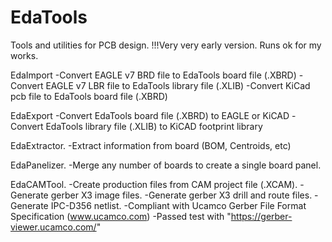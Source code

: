 # EdaTools


Tools and utilities for PCB design.
!!!Very very early version. Runs ok for my works.


EdaImport
-Convert EAGLE v7 BRD file to EdaTools board file (.XBRD)
-Convert EAGLE v7 LBR file to EdaTools library file (.XLIB)
-Convert KiCad pcb file to EdaTools board file (.XBRD)

EdaExport
-Convert EdaTools board file (.XBRD) to EAGLE or KiCAD
-Convert EdaTools library file (.XLIB) to KiCAD footprint library

EdaExtractor.
-Extract information from board (BOM, Centroids, etc)

EdaPanelizer.
-Merge any number of boards to create a single board panel.

EdaCAMTool.
-Create production files from CAM project file (.XCAM).
-Generate gerber X3 image files.
-Generate gerber X3 drill and route files.
-Generate IPC-D356 netlist.
-Compliant with Ucamco Gerber File Format Specification (www.ucamco.com)
-Passed test with "https://gerber-viewer.ucamco.com/"
